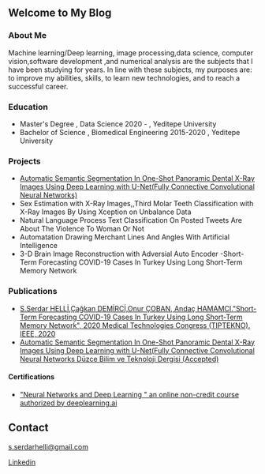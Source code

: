 ## Welcome to My Blog






### About Me

Machine learning/Deep learning, image processing,data science, computer vision,software development ,and numerical analysis are the subjects that I have been studying for years. In line with these subjects, my purposes are: to improve my abilities, skills, to learn new technologies, and to reach a successful career.






### Education
- Master's Degree , Data Science 2020 - , Yeditepe University
- Bachelor of Science , Biomedical Engineering 2015-2020 , Yeditepe University 





### Projects

- [Automatic Semantic Segmentation In One-Shot Panoramic Dental X-Ray Images Using Deep Learning with U-Net(Fully Connective Convolutional Neural Networks)](https://github.com/SerdarHelli/Segmentation-of-Teeth-in-Panoramic-X-ray-Image-Using-U-Net)
- Sex Estimation with X-Ray Images,,Third Molar Teeth Classification with X-Ray Images By Using Xception on Unbalance Data
- Natural Language Process Text Classification On Posted Tweets Are About The Violence To Woman Or Not
- Automatation Drawing Merchant Lines And Angles With Artificial Intelligence
- 3-D Brain Image Reconstruction with Adversial Auto Encoder
-Short-Term Forecasting COVID-19 Cases In Turkey Using Long Short-Term Memory Network


### Publications 

- [S.Serdar HELLİ,Çağkan DEMİRCİ,Onur ÇOBAN, Andaç HAMAMCI."Short-Term Forecasting COVID-19 Cases In Turkey Using Long Short-Term Memory Network", 2020 Medical Technologies Congress (TIPTEKNO). IEEE, 2020 ](https://ieeexplore.ieee.org/document/9299235)
-  [Automatic Semantic Segmentation In One-Shot Panoramic Dental X-Ray Images Using Deep Learning with U-Net(Fully Connective Convolutional Neural Networks Düzce Bilim ve Teknoloji Dergisi (Accepted)](https://github.com/SerdarHelli/Segmentation-of-Teeth-in-Panoramic-X-ray-Image-Using-U-Net)  




####  Certifications
- ["Neural Networks and Deep Learning " an online non-credit course authorized by deeplearning.ai](https://www.coursera.org/account/accomplishments/certificate/SRLDV2BBHVL4)


## Contact 

[s.serdarhelli@gmail.com](mailto:s.serdarhelli@gmail.com)


[Linkedin](https://www.linkedin.com/in/selahattin-serdar-helli-85bb201a3/?originalSubdomain=tr)


